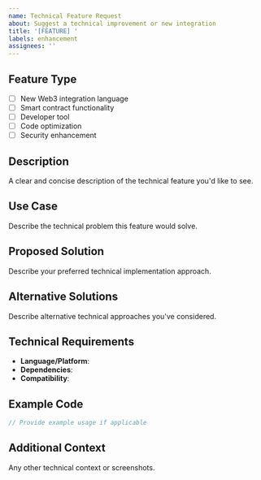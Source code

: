 ```yaml
---
name: Technical Feature Request
about: Suggest a technical improvement or new integration
title: '[FEATURE] '
labels: enhancement
assignees: ''
---
```


## Feature Type
- [ ] New Web3 integration language
- [ ] Smart contract functionality
- [ ] Developer tool
- [ ] Code optimization
- [ ] Security enhancement

## Description
A clear and concise description of the technical feature you'd like to see.

## Use Case
Describe the technical problem this feature would solve.

## Proposed Solution
Describe your preferred technical implementation approach.

## Alternative Solutions
Describe alternative technical approaches you've considered.

## Technical Requirements
- **Language/Platform**:
- **Dependencies**:
- **Compatibility**:

## Example Code
```javascript
// Provide example usage if applicable
```

## Additional Context
Any other technical context or screenshots.